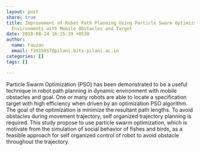 ```yaml
---
layout: post
share: true
title: Improvement of Robot Path Planning Using Particle Swarm Optimization in Dynamic
  Environments with Mobile Obstacles and Target
date: 2018-08-24 16:25:29 +0530
author:
  name: Fauzan
  email: f2015057@pilani.bits-pilani.ac.in
categories: []
tags: []

---
```

Particle Swarm Optimization (PSO) has been demonstrated to be a useful technique in robot path planning in dynamic environment with mobile obstacles and goal. One or many robots are able to locate a specification target with high efficiency when driven by an optimization PSO algorithm. The goal of the optimization is minimize the resultant path lengths. To avoid obstacles during movement trajectory, self organized trajectory planning is required. This study propose to use particle swarm optimization, which is motivate from the simulation of social behavior of fishes and birds, as a feasible approach for self organized control of robot to avoid obstacle throughout the trajectory.